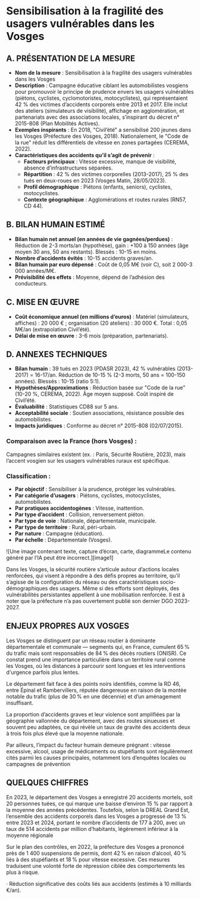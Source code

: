 # **Sensibilisation à la fragilité des usagers vulnérables dans les Vosges**

## **A. PRÉSENTATION DE LA MESURE**

* **Nom de la mesure** : Sensibilisation à la fragilité des usagers vulnérables dans les Vosges  
* **Description** : Campagne éducative ciblant les automobilistes vosgiens pour promouvoir le principe de prudence envers les usagers vulnérables (piétons, cyclistes, cyclomotoristes, motocyclistes), qui représentaient 42 % des victimes d’accidents corporels entre 2013 et 2017\. Elle inclut des ateliers (simulateurs de visibilité), affichage en agglomération, et partenariats avec des associations locales, s’inspirant du décret n° 2015-808 (Plan Mobilités Actives).  
* **Exemples inspirants** : En 2018, "Civil’été" a sensibilisé 200 jeunes dans les Vosges (Préfecture des Vosges, 2018). Nationalement, le "Code de la rue" réduit les différentiels de vitesse en zones partagées (CEREMA, 2022).  
* **Caractéristiques des accidents qu’il s’agit de prévenir** :  
  * **Facteurs principaux** : Vitesse excessive, manque de visibilité, absence d’infrastructures séparées.  
  * **Répartition** : 42 % des victimes corporelles (2013-2017), 25 % des tués en deux-roues en 2023 (Vosges Matin, 28/05/2023).  
  * **Profil démographique** : Piétons (enfants, seniors), cyclistes, motocyclistes.  
  * **Contexte géographique** : Agglomérations et routes rurales (RN57, CD 44).

## **B. BILAN HUMAIN ESTIMÉ**

* **Bilan humain net annuel (en années de vie gagnées/perdues)** : Réduction de 2-3 morts/an (hypothèse), gain : \+100 à 150 années (âge moyen 30 ans, 50 ans restants). Blessés : 10-15 en moins.  
* **Nombre d’accidents évités** : 10-15 accidents graves/an.  
* **Bilan humain par euro dépensé** : Coût de 0,05 M€ (voir C), soit 2 000-3 000 années/M€.  
* **Prévisibilité des effets** : Moyenne, dépend de l’adhésion des conducteurs.

## **C. MISE EN ŒUVRE**

* **Coût économique annuel (en millions d’euros)** : Matériel (simulateurs, affiches) : 20 000 € ; organisation (20 ateliers) : 30 000 €. Total : 0,05 M€/an (extrapolation Civil’été).  
* **Délai de mise en œuvre** : 3-6 mois (préparation, partenariats).

## **D. ANNEXES TECHNIQUES**

* **Bilan humain** : 39 tués en 2023 (PDASR 2023), 42 % vulnérables (2013-2017) \= 16-17/an. Réduction de 10-15 % (2-3 morts, 50 ans \= 100-150 années). Blessés : 10-15 (ratio 5:1).  
* **Hypothèses/Approximations** : Réduction basée sur "Code de la rue" (10-20 %, CEREMA, 2022). Âge moyen supposé. Coût inspiré de Civil’été.  
* **Évaluabilité** : Statistiques CD88 sur 5 ans.  
* **Acceptabilité sociale** : Soutien associations, résistance possible des automobilistes.  
* **Impacts juridiques** : Conforme au décret n° 2015-808 (02/07/2015).

### **Comparaison avec la France (hors Vosges) :**  

Campagnes similaires existent (ex. : Paris, Sécurité Routière, 2023), mais l’accent vosgien sur les usagers vulnérables ruraux est spécifique.

### **Classification :**

- **Par objectif** : Sensibiliser à la prudence, protéger les vulnérables.  
- **Par catégorie d’usagers** : Piétons, cyclistes, motocyclistes, automobilistes.  
- **Par pratiques accidentogènes** : Vitesse, inattention.  
- **Par type d’accident** : Collision, renversement piéton.  
- **Par type de voie** : Nationale, départementale, municipale.  
- **Par type de territoire** : Rural, péri-urbain.  
- **Par nature** : Campagne (éducation).  
- **Par échelle** : Départementale (Vosges).







![Une image contenant texte, capture d’écran, carte, diagrammeLe contenu généré par l’IA peut être incorrect.][image1]

Dans les Vosges, la sécurité routière s’articule autour d’actions locales renforcées, qui visent à répondre à des défis propres au territoire, qu’il s’agisse de la configuration du réseau ou des caractéristiques socio-démographiques des usagers. Même si des efforts sont déployés, des vulnérabilités persistantes appellent à une mobilisation renforcée. Il est à noter que la préfecture n’a pas ouvertement publié son dernier DGO 2023-2027.

## **ENJEUX PROPRES AUX VOSGES**

Les Vosges se distinguent par un réseau routier à dominante départementale et communale — segments qui, en France, cumulent 65 % du trafic mais sont responsables de 84 % des décès routiers (ONISR). Ce constat prend une importance particulière dans un territoire rural comme les Vosges, où les distances à parcourir sont longues et les interventions d'urgence parfois plus lentes.

Le département fait face à des points noirs identifiés, comme la RD 46, entre Épinal et Rambervillers, réputée dangereuse en raison de la montée notable du trafic (plus de 30 % en une décennie) et d’un aménagement insuffisant. 

La proportion d’accidents graves et leur violence sont amplifiées par la géographie vallonnée du département, avec des routes sinueuses et souvent peu adaptées, ce qui révèle un taux de gravité des accidents deux à trois fois plus élevé que la moyenne nationale.

Par ailleurs, l’impact du facteur humain demeure prégnant : vitesse excessive, alcool, usage de médicaments ou stupéfiants sont régulièrement cités parmi les causes principales, notamment lors d’enquêtes locales ou campagnes de prévention

## **QUELQUES CHIFFRES**

En 2023, le département des Vosges a enregistré 20 accidents mortels, soit 20 personnes tuées, ce qui marque une baisse d’environ 15 % par rapport à la moyenne des années précédentes. Toutefois, selon la DREAL Grand Est, l’ensemble des accidents corporels dans les Vosges a progressé de 13 % entre 2023 et 2024, portant le nombre d’accidents de 177 à 200, avec un taux de 514 accidents par million d’habitants, légèrement inférieur à la moyenne régionale 

Sur le plan des contrôles, en 2022, la préfecture des Vosges a prononcé près de 1 400 suspensions de permis, dont 42 % en raison d’alcool, 40 % liés à des stupéfiants et 18 % pour vitesse excessive. Ces mesures traduisent une volonté forte de répression ciblée des comportements les plus à risque.

·       Réduction significative des coûts liés aux accidents (estimés à 10 milliards €/an).